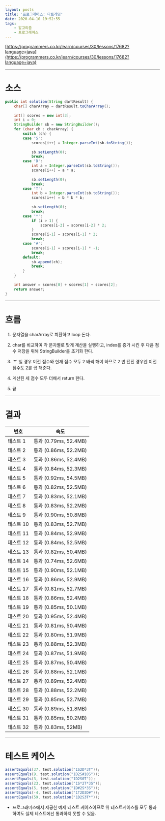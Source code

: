 ```yaml
---
layout: posts
title: '프로그래머스: 다트게임'
date: 2020-04-10 19:52:55
tags:
    - 알고리즘
    - 프로그래머스
---
```


[https://programmers.co.kr/learn/courses/30/lessons/17682?language=java](https://programmers.co.kr/learn/courses/30/lessons/17682?language=java)

* * *
# 소스

```java
public int solution(String dartResult) {
	char[] charArray = dartResult.toCharArray();
	
	int[] scores = new int[3];
	int i = 0;
	StringBuilder sb = new StringBuilder();
	for (char ch : charArray) {
		switch (ch) {
		case 'S':
			scores[i++] = Integer.parseInt(sb.toString());
			
			sb.setLength(0);
			break;
		case 'D':
			int a = Integer.parseInt(sb.toString());
			scores[i++] = a * a;
			
			sb.setLength(0);
			break;
		case 'T':
			int b = Integer.parseInt(sb.toString());
			scores[i++] = b * b * b;
			
			sb.setLength(0);
			break;
		case '*':
			if (i > 1) {
				scores[i-2] = scores[i-2] * 2;
			}
			scores[i-1] = scores[i-1] * 2;
			break;
		case '#':
			scores[i-1] = scores[i-1] * -1;
			break;
		default:
			sb.append(ch);
			break;
		}
	}
	
	int answer = scores[0] + scores[1] + scores[2];
	return answer;
}
```

* * *
# 흐름

1. 문자열을 charArray로 치환하고 loop 돈다.

2. char를 비교하여 각 문자별로 맞게 계산을 실행하고, index를 증가 시킨 후 다음  점수 저장을 위해 StringBuilder를 초기화 한다.

3. '__*__' 일 경우 이전 점수와 현재 점수 모두 2 배씩 해야 하므로 2 번 던진 경우엔 이전 점수도 2를 곱 해준다.

4. 계산된 세 점수 모두 더해서 return 한다.

5. 끝
* * *
# 결과
|번호|속도|
|----|----|
|테스트 1 |	통과 (0.79ms, 52.4MB)
|테스트 2 |	통과 (0.86ms, 52.2MB)
|테스트 3 |	통과 (0.86ms, 52.4MB)
|테스트 4 |	통과 (0.84ms, 52.3MB)
|테스트 5 |	통과 (0.92ms, 54.5MB)
|테스트 6 |	통과 (0.82ms, 52.5MB)
|테스트 7 |	통과 (0.83ms, 52.1MB)
|테스트 8 |	통과 (0.83ms, 52.2MB)
|테스트 9 |	통과 (0.90ms, 50.8MB)
|테스트 10 |	통과 (0.83ms, 52.7MB)
|테스트 11 |	통과 (0.84ms, 52.9MB)
|테스트 12 |	통과 (0.84ms, 52.5MB)
|테스트 13 |	통과 (0.82ms, 50.4MB)
|테스트 14 |	통과 (0.74ms, 52.6MB)
|테스트 15 |	통과 (0.90ms, 52.1MB)
|테스트 16 |	통과 (0.86ms, 52.9MB)
|테스트 17 |	통과 (0.81ms, 52.7MB)
|테스트 18 |	통과 (0.86ms, 52.4MB)
|테스트 19 |	통과 (0.85ms, 50.1MB)
|테스트 20 |	통과 (0.95ms, 52.4MB)
|테스트 21 |	통과 (0.81ms, 50.4MB)
|테스트 22 |	통과 (0.80ms, 51.9MB)
|테스트 23 |	통과 (0.88ms, 52.3MB)
|테스트 24 |	통과 (0.87ms, 51.9MB)
|테스트 25 |	통과 (0.87ms, 50.4MB)
|테스트 26 |	통과 (0.88ms, 52.1MB)
|테스트 27 |	통과 (0.89ms, 52.4MB)
|테스트 28 |	통과 (0.88ms, 52.2MB)
|테스트 29 |	통과 (0.85ms, 52.7MB)
|테스트 30 |	통과 (0.89ms, 51.8MB)
|테스트 31 |	통과 (0.85ms, 50.2MB)
|테스트 32 |	통과 (0.83ms, 52MB)

* * *
# 테스트 케이스
```java
assertEquals(37, test.solution("1S2D*3T"));
assertEquals(9, test.solution("1D2S#10S"));
assertEquals(3, test.solution("1D2S0T"));
assertEquals(23, test.solution("1S*2T*3S"));
assertEquals(5, test.solution("1D#2S*3S"));
assertEquals(-4, test.solution("1T2D3D#"));
assertEquals(59, test.solution("1D2S3T*"));
```

- 프로그래머스에서 제공한 예제 테스트 케이스이므로
위 테스트케이스를 모두 통과하여도 실제 테스트에선 통과하지 못할 수 있음.